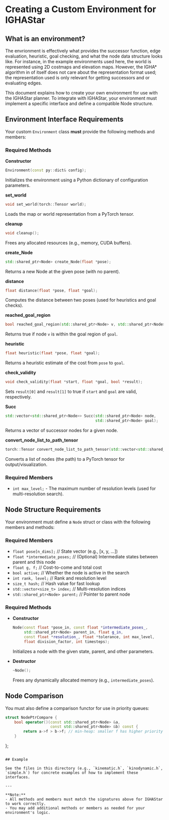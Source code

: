 # Creating a Custom Environment for IGHAStar

## What is an environment?
The envrionment is effectively what provides the successor function, edge evaluation, heuristic, goal checking, and what the node data structure looks like.
For instance, in the example environments used here, the world is represented using 2D costmaps and elevation maps. 
However, the IGHA* algorithm in of itself does not care about the representation format used; the representation used is only relevant for getting successors and or evaluating edges.

This document explains how to create your own environment for use with the IGHAStar planner. To integrate with IGHAStar, your environment must implement a specific interface and define a compatible Node structure.

## Environment Interface Requirements

Your custom `Environment` class **must** provide the following methods and members:

### **Required Methods**

**Constructor**
  ```cpp
  Environment(const py::dict& config);
```
Initializes the environment using a
Python dictionary of configuration parameters.

**set_world**
  ```cpp
  void set_world(torch::Tensor world);
  ```
Loads the map or world representation from a PyTorch tensor.

**cleanup**
  ```cpp
  void cleanup();
  ```
  Frees any allocated resources (e.g., memory, CUDA buffers).

**create_Node**
  ```cpp
  std::shared_ptr<Node> create_Node(float *pose);
  ```
  Returns a new Node at the given pose (with no parent).

**distance**
  ```cpp
  float distance(float *pose, float *goal);
  ```
  Computes the distance between two poses (used for heuristics and goal checks).

**reached_goal_region**
  ```cpp
  bool reached_goal_region(std::shared_ptr<Node> v, std::shared_ptr<Node> goal);
  ```
  Returns true if node `v` is within the goal region of `goal`.

**heuristic**
  ```cpp
  float heuristic(float *pose, float *goal);
  ```
  Returns a heuristic estimate of the cost from `pose` to `goal`.

**check_validity**
  ```cpp
  void check_validity(float *start, float *goal, bool *result);
  ```
  Sets `result[0]` and `result[1]` to true if `start` and `goal` are valid, respectively.

**Succ**
  ```cpp
  std::vector<std::shared_ptr<Node>> Succ(std::shared_ptr<Node> node,
                                          std::shared_ptr<Node> goal);
  ```
  Returns a vector of successor nodes for a given node.

**convert_node_list_to_path_tensor**
  ```cpp
  torch::Tensor convert_node_list_to_path_tensor(std::vector<std::shared_ptr<Node>> node_list);
  ```
  Converts a list of nodes (the path) to a PyTorch tensor for output/visualization.

### **Required Members**
- `int max_level;` - The maximum number of resolution levels (used for multi-resolution search).

## Node Structure Requirements

Your environment must define a `Node` struct or class with the following members and methods:

### **Required Members**
- `float pose[n_dims];` // State vector (e.g., [x, y, ...])
- `float *intermediate_poses;` // (Optional) Intermediate states between parent and this node
- `float g, f;` // Cost-to-come and total cost
- `bool active;` // Whether the node is active in the search
- `int rank, level;` // Rank and resolution level
- `size_t hash;` // Hash value for fast lookup
- `std::vector<size_t> index;` // Multi-resolution indices
- `std::shared_ptr<Node> parent;` // Pointer to parent node

### **Required Methods**
- **Constructor**
  ```cpp
  Node(const float *pose_in, const float *intermediate_poses_,
       std::shared_ptr<Node> parent_in, float g_in,
       const float *resolution_, float *tolerance, int max_level,
       float division_factor, int timesteps);
  ```
  Initializes a node with the given state, parent, and other parameters.

- **Destructor**
  ```cpp
  ~Node();
  ```
  Frees any dynamically allocated memory (e.g., `intermediate_poses`).

## Node Comparison

You must also define a comparison functor for use in priority queues:

```cpp
struct NodePtrCompare {
    bool operator()(const std::shared_ptr<Node> &a,
                    const std::shared_ptr<Node> &b) const {
        return a->f > b->f; // min-heap: smaller f has higher priority
    }
```
};
```

## Example

See the files in this directory (e.g., `kinematic.h`, `kinodynamic.h`, `simple.h`) for concrete examples of how to implement these interfaces.

---

**Note:**
- All methods and members must match the signatures above for IGHAStar to work correctly.
- You may add additional methods or members as needed for your environment's logic. 